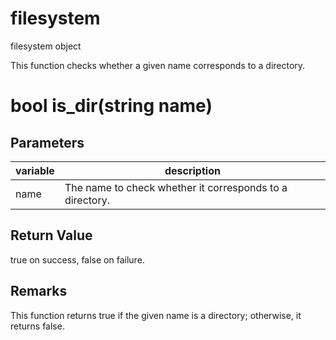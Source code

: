 # filesystem

filesystem object

  


This function checks whether a given name corresponds to a directory.

# bool is_dir(string name)

## Parameters

variable| description  
---|---  
name | The name to check whether it corresponds to a directory.  
  
## Return Value

true on success, false on failure.

## Remarks

This function returns true if the given name is a directory; otherwise, it returns false.
